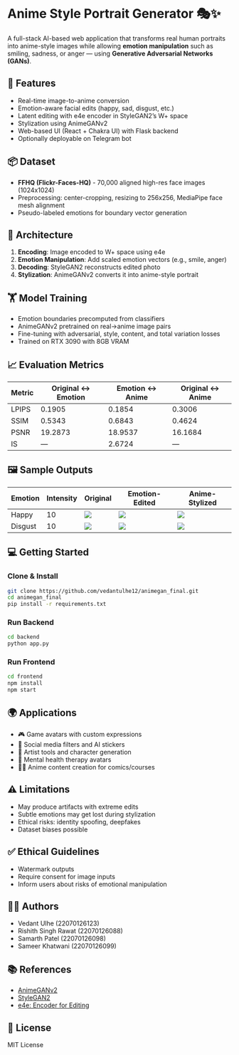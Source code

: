 # Anime Style Portrait Generator 🎭✨

A full-stack AI-based web application that transforms real human portraits into anime-style images while allowing **emotion manipulation** such as smiling, sadness, or anger — using **Generative Adversarial Networks (GANs)**.

## 🚀 Features

- Real-time image-to-anime conversion
- Emotion-aware facial edits (happy, sad, disgust, etc.)
- Latent editing with e4e encoder in StyleGAN2’s W+ space
- Stylization using AnimeGANv2
- Web-based UI (React + Chakra UI) with Flask backend
- Optionally deployable on Telegram bot

## 📦 Dataset

- **FFHQ (Flickr-Faces-HQ)** - 70,000 aligned high-res face images (1024x1024)
- Preprocessing: center-cropping, resizing to 256x256, MediaPipe face mesh alignment
- Pseudo-labeled emotions for boundary vector generation

## 🧠 Architecture

1. **Encoding**: Image encoded to W+ space using e4e
2. **Emotion Manipulation**: Add scaled emotion vectors (e.g., smile, anger)
3. **Decoding**: StyleGAN2 reconstructs edited photo
4. **Stylization**: AnimeGANv2 converts it into anime-style portrait

## 🏋️ Model Training

- Emotion boundaries precomputed from classifiers
- AnimeGANv2 pretrained on real→anime image pairs
- Fine-tuning with adversarial, style, content, and total variation losses
- Trained on RTX 3090 with 8GB VRAM

## 📈 Evaluation Metrics

| Metric | Original ↔ Emotion | Emotion ↔ Anime | Original ↔ Anime |
|--------|--------------------|------------------|------------------|
| LPIPS  | 0.1905             | 0.1854           | 0.3006           |
| SSIM   | 0.5343             | 0.6843           | 0.4624           |
| PSNR   | 19.2873            | 18.9537          | 16.1684          |
| IS     | —                  | 2.6724           | —                |

## 🖼️ Sample Outputs

| Emotion | Intensity | Original | Emotion-Edited | Anime-Stylized |
|--------|-----------|----------|----------------|----------------|
| Happy  | 10        | ![](samples/happy_input.png) | ![](samples/happy_emotion.png) | ![](samples/happy_anime.png) |
| Disgust| 10        | ![](samples/disgust_input.png) | ![](samples/disgust_emotion.png) | ![](samples/disgust_anime.png) |

## 💻 Getting Started

### Clone & Install

```bash
git clone https://github.com/vedantulhe12/animegan_final.git
cd animegan_final
pip install -r requirements.txt
```

### Run Backend

```bash
cd backend
python app.py
```

### Run Frontend

```bash
cd frontend
npm install
npm start
```

## 🌍 Applications

- 🎮 Game avatars with custom expressions
- 📱 Social media filters and AI stickers
- 🎨 Artist tools and character generation
- 🧠 Mental health therapy avatars
- 🧑‍🏫 Anime content creation for comics/courses

## ⚠️ Limitations

- May produce artifacts with extreme edits
- Subtle emotions may get lost during stylization
- Ethical risks: identity spoofing, deepfakes
- Dataset biases possible

## ✅ Ethical Guidelines

- Watermark outputs
- Require consent for image inputs
- Inform users about risks of emotional manipulation

## 👨‍💻 Authors

- Vedant Ulhe (22070126123)  
- Rishith Singh Rawat (22070126088)  
- Samarth Patel (22070126098)  
- Sameer Khatwani (22070126099)  

## 📚 References

- [AnimeGANv2](https://github.com/TachibanaYoshino/AnimeGANv2)
- [StyleGAN2](https://github.com/NVlabs/stylegan2)
- [e4e: Encoder for Editing](https://github.com/omertov/encoder4editing)

## 📜 License

MIT License
